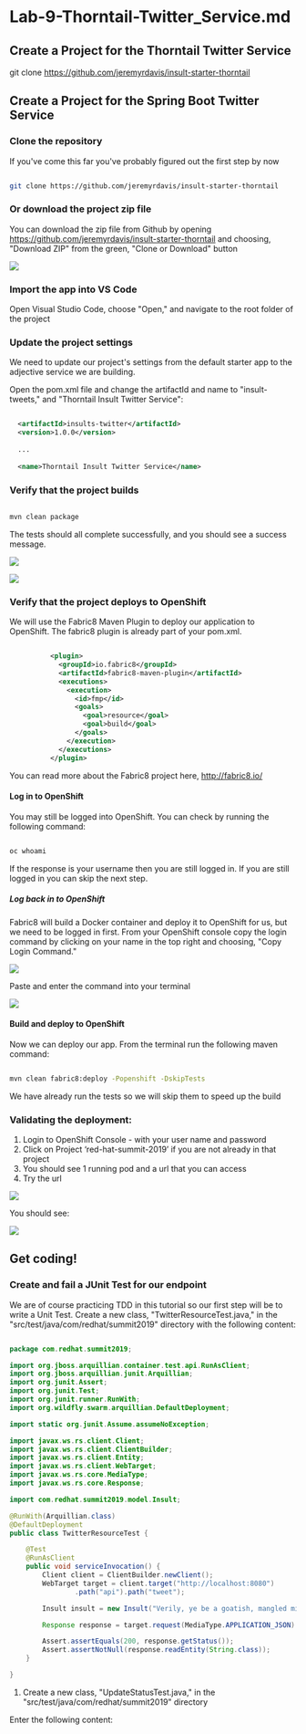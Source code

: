 # Lab-9-Thorntail-Twitter_Service.md

## Create a Project for the Thorntail Twitter Service  
git clone https://github.com/jeremyrdavis/insult-starter-thorntail

## Create a Project for the Spring Boot Twitter Service  

###  Clone the repository 

If you've come this far you've probably figured out the first step by now

```bash

git clone https://github.com/jeremyrdavis/insult-starter-thorntail

```

### Or download the project zip file

You can download the zip file from Github by opening https://github.com/jeremyrdavis/insult-starter-thorntail
and choosing, "Download ZIP" from the green, "Clone or Download" button

![](./images/lab7/lab7-sb-01-download.png)  

### Import the app into VS Code

Open Visual Studio Code, choose "Open," and navigate to the root folder of the project

### Update the project settings

We need to update our project's settings from the default starter app to the adjective service we are building.

Open the pom.xml file and change the artifactId and name to 
"insult-tweets," and "Thorntail Insult Twitter Service":

```xml

  <artifactId>insults-twitter</artifactId>
  <version>1.0.0</version>
  
  ...
  
  <name>Thorntail Insult Twitter Service</name>

```

### Verify that the project builds

```bash

mvn clean package

```

The tests should all complete successfully, and you should see a success message.

![](./images/4-1/vscode-01-clean_package.png)  

![](./images/4-1/vscode-02-build_success.png)  

### Verify that the project deploys to OpenShift  

We will use the Fabric8 Maven Plugin to deploy our application to OpenShift.  The fabric8 plugin is already part of your pom.xml.

```xml

          <plugin>
            <groupId>io.fabric8</groupId>
            <artifactId>fabric8-maven-plugin</artifactId>
            <executions>
              <execution>
                <id>fmp</id>
                <goals>
                  <goal>resource</goal>
                  <goal>build</goal>
                </goals>
              </execution>
            </executions>
          </plugin>

```

You can read more about the Fabric8 project here, http://fabric8.io/

#### Log in to OpenShift

You may still be logged into OpenShift.  You can check by running the following command:

```bash

oc whoami

```

If the response is your username then you are still logged in.  If you are still logged in you can skip the next step.

##### Log back in to OpenShift

Fabric8 will build a Docker container and deploy it to OpenShift for us, but we need to be logged in first.  From your OpenShift console copy the login command by clicking on your name in the top right and choosing, "Copy Login Command."

![](./images/4-1/04-copy_login_command.png)  

Paste and enter the command into your terminal

![](./images/4-1/vscode-03-login.png)  


#### Build and deploy to OpenShift

Now we can deploy our app.  From the terminal run the following maven command:

```bash

mvn clean fabric8:deploy -Popenshift -DskipTests 

```

We have already run the tests so we will skip them to speed up the build

### Validating the deployment:  

1. Login to OpenShift Console - with your user name and password
2. Click on Project ‘red-hat-summit-2019’ if you are not already in that project
3. You should see 1 running pod and a url that you can access
4. Try the url


![](./images/4-1/05-initial_deploy.png)  


You should see:


![](./images/4-1/06-greeting_service.png)  


## Get coding!

### Create and fail a JUnit Test for our endpoint

We are of course practicing TDD in this tutorial so our first step will be to write a Unit Test.  Create a new class, "TwitterResourceTest.java," in the "src/test/java/com/redhat/summit2019" directory with the following content:

```java

package com.redhat.summit2019;

import org.jboss.arquillian.container.test.api.RunAsClient;
import org.jboss.arquillian.junit.Arquillian;
import org.junit.Assert;
import org.junit.Test;
import org.junit.runner.RunWith;
import org.wildfly.swarm.arquillian.DefaultDeployment;

import static org.junit.Assume.assumeNoException;

import javax.ws.rs.client.Client;
import javax.ws.rs.client.ClientBuilder;
import javax.ws.rs.client.Entity;
import javax.ws.rs.client.WebTarget;
import javax.ws.rs.core.MediaType;
import javax.ws.rs.core.Response;

import com.redhat.summit2019.model.Insult;

@RunWith(Arquillian.class)
@DefaultDeployment
public class TwitterResourceTest {

    @Test
    @RunAsClient
    public void serviceInvocation() {
        Client client = ClientBuilder.newClient();
        WebTarget target = client.target("http://localhost:8080")
                .path("api").path("tweet");

        Insult insult = new Insult("Verily, ye be a goatish, mangled miscreant!");

        Response response = target.request(MediaType.APPLICATION_JSON).post(Entity.entity(insult, MediaType.APPLICATION_JSON));

        Assert.assertEquals(200, response.getStatus());
        Assert.assertNotNull(response.readEntity(String.class));
    }

}

```


1. Create a new class, "UpdateStatusTest.java," in the "src/test/java/com/redhat/summit2019" directory

Enter the following content:
